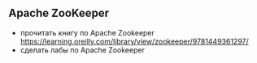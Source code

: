 ## Apache ZooKeeper
* прочитать книгу по Apache Zookeeper https://learning.oreilly.com/library/view/zookeeper/9781449361297/
* сделать лабы по Apache Zookeeper
